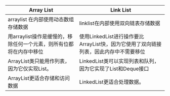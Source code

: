 |  Array List   | Link List  |
|  ----  | ----  |
| arraylist 在内部使用动态数组存储数据  | linklist在内部使用双向链表存储数据 |
| 用arraylist操作是缓慢的，移除任何一个元素，则所有位都将在内存中移位  | 使用LinkedList进行操作要比ArrayList快，因为它使用了双向链接列表，因此内存中不需要移位 |
|ArrayList类只能用作列表，因为它仅实现List。|LinkedList类可以实现列表和队列，因为它实现了List和Deque接口|
|ArrayList更适合存储和访问数据 | LinkedList更适合处理数据。|
